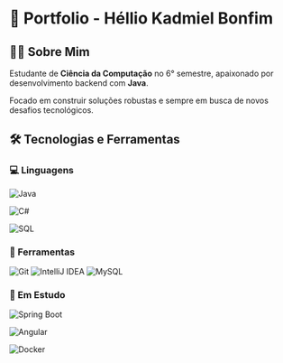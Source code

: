 # 💼 Portfolio - Héllio Kadmiel Bonfim



## 👨‍💻 Sobre Mim



Estudante de **Ciência da Computação** no 6° semestre, apaixonado por desenvolvimento backend com **Java**. 

Focado em construir soluções robustas e sempre em busca de novos desafios tecnológicos.



## 🛠️ Tecnologias e Ferramentas



### 💻 Linguagens

![Java](https://img.shields.io/badge/Java-ED8B00?style=for-the-badge\&logo=openjdk\&logoColor=white)

![C#](https://img.shields.io/badge/C%23-239120?style=for-the-badge\&logo=c-sharp\&logoColor=white)

![SQL](https://img.shields.io/badge/SQL-4479A1?style=for-the-badge\&logo=mysql\&logoColor=white)



### 🔧 Ferramentas

![Git](https://img.shields.io/badge/Git-F05032?style=for-the-badge\&logo=git\&logoColor=white)
![IntelliJ IDEA](https://img.shields.io/badge/IntelliJ\_IDEA-000000?style=for-the-badge\&logo=intellij-idea\&logoColor=white)
![MySQL](https://img.shields.io/badge/MySQL-00000F?style=for-the-badge\&logo=mysql\&logoColor=white)



### 🚀 Em Estudo

![Spring Boot](https://img.shields.io/badge/Spring\_Boot-6DB33F?style=for-the-badge\&logo=spring-boot\&logoColor=white)

![Angular](https://img.shields.io/badge/Angular-DD0031?style=for-the-badge\&logo=angular\&logoColor=white)

![Docker](https://img.shields.io/badge/Docker-2496ED?style=for-the-badge\&logo=docker\&logoColor=white)
